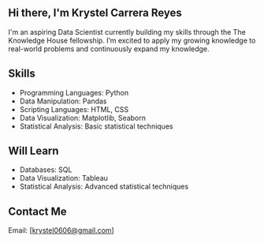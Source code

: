 ## Hi there, I'm Krystel Carrera Reyes
I'm an aspiring Data Scientist currently building my skills through the The Knowledge House fellowship. I’m excited to apply my growing knowledge to real-world problems and continuously expand my knowledge.

## Skills
- Programming Languages: Python
- Data Manipulation: Pandas
- Scripting Languages: HTML, CSS
- Data Visualization: Matplotlib, Seaborn
- Statistical Analysis: Basic statistical techniques

## Will Learn
- Databases: SQL
- Data Visualization: Tableau
- Statistical Analysis: Advanced statistical techniques

## Contact Me
Email: [krystel0606@gmail.com]
